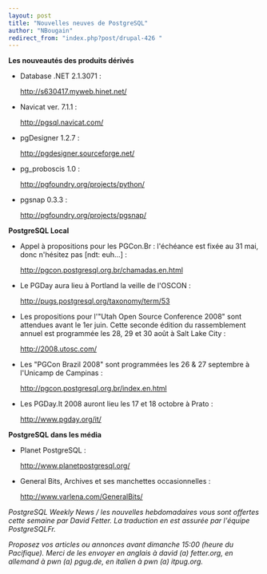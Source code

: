 ```yaml
---
layout: post
title: "Nouvelles neuves de PostgreSQL"
author: "NBougain"
redirect_from: "index.php?post/drupal-426 "
---
```




<strong>Les nouveautés des produits dérivés</strong>

<ul>

<li>Database .NET 2.1.3071&nbsp;:

<a target="_blank" href="http://s630417.myweb.hinet.net/">http://s630417.myweb.hinet.net/</a></li>

<li>Navicat ver. 7.1.1&nbsp;:

<a target="_blank" href="http://pgsql.navicat.com/">http://pgsql.navicat.com/</a></li>

<li>pgDesigner 1.2.7&nbsp;:

<a target="_blank" href="http://pgdesigner.sourceforge.net/">http://pgdesigner.sourceforge.net/</a></li>

<li>pg_proboscis 1.0&nbsp;:

<a target="_blank" href="http://pgfoundry.org/projects/python/">http://pgfoundry.org/projects/python/</a></li>

<li>pgsnap 0.3.3&nbsp;:

<a target="_blank" href="http://pgfoundry.org/projects/pgsnap/">http://pgfoundry.org/projects/pgsnap/</a></li>

</ul>

<!--break-->

<p><strong>PostgreSQL Local</strong></p>

<ul>

<li>Appel à propositions pour les PGCon.Br&nbsp;: l'échéance est fixée au 31 mai, donc n'hésitez pas [ndt: euh...]&nbsp;:

<a target="_blank" href="http://pgcon.postgresql.org.br/chamadas.en.html">http://pgcon.postgresql.org.br/chamadas.en.html</a></li>

<li>Le PGDay aura lieu à Portland la veille de l'OSCON&nbsp;:

<a target="_blank" href="http://pugs.postgresql.org/taxonomy/term/53">http://pugs.postgresql.org/taxonomy/term/53</a></li>

<li>Les propositions pour l'"Utah Open Source Conference 2008" sont attendues avant le 1er juin. Cette seconde édition du rassemblement annuel est programmée les 28, 29 et 30 août à Salt Lake City&nbsp;:

<a target="_blank" href="http://2008.utosc.com/">http://2008.utosc.com/</a></li>

<li>Les "PGCon Brazil 2008" sont programmées les 26 &amp; 27 septembre à l'Unicamp de Campinas&nbsp;:

<a target="_blank" href="http://pgcon.postgresql.org.br/index.en.html">http://pgcon.postgresql.org.br/index.en.html</a></li>

<li>Les PGDay.It 2008 auront lieu les 17 et 18 octobre à Prato&nbsp;:

<a target="_blank" href="http://www.pgday.org/it/">http://www.pgday.org/it/</a></li>

</ul>

<p><strong>PostgreSQL dans les média</strong></p>

<ul>

<li>Planet PostgreSQL&nbsp;:

<a target="_blank" href="http://www.planetpostgresql.org/">http://www.planetpostgresql.org/</a></li>

<li>General Bits, Archives et ses manchettes occasionnelles&nbsp;:

<a target="_blank" href="http://www.varlena.com/GeneralBits/">http://www.varlena.com/GeneralBits/</a></li>

</ul>

<p><em>PostgreSQL Weekly News / les nouvelles hebdomadaires vous sont offertes cette semaine par David Fetter. La traduction en est assurée par l'équipe PostgreSQLFr.</em></p>

<p><em>Proposez vos articles ou annonces avant dimanche 15:00 (heure du Pacifique). Merci de les envoyer en anglais à david (a) fetter.org, en allemand à pwn (a) pgug.de, en italien à pwn (a) itpug.org.</em></p>